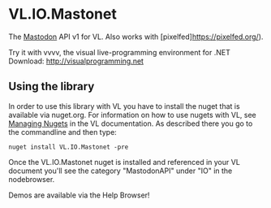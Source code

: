 # VL.IO.Mastonet
The [Mastodon](https://joinmastodon.org/) API v1 for VL. Also works with [pixelfed]https://pixelfed.org/).

Try it with vvvv, the visual live-programming environment for .NET  
Download: http://visualprogramming.net

## Using the library
In order to use this library with VL you have to install the nuget that is available via nuget.org. For information on how to use nugets with VL, see [Managing Nugets](https://thegraybook.vvvv.org/reference/libraries/dependencies.html#manage-nugets) in the VL documentation. As described there you go to the commandline and then type:

    nuget install VL.IO.Mastonet -pre

Once the VL.IO.Mastonet nuget is installed and referenced in your VL document you'll see the category "MastodonAPI" under "IO" in the nodebrowser. 

Demos are available via the Help Browser!
